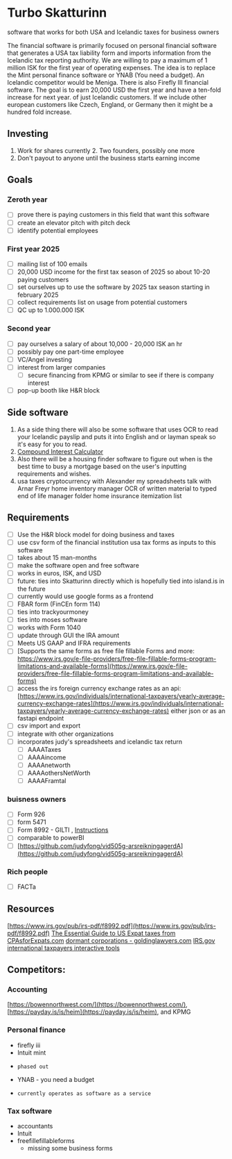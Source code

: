 # Turbo Skatturinn
software that works for both USA and Icelandic taxes for business owners

The financial software is primarily focused on personal financial software that generates a USA tax liability form and imports information 
from the Icelandic tax reporting authority. We are willing to pay a maximum of 1 million ISK for the first year of operating expenses. The 
idea is to replace the Mint personal finance software or YNAB (You need a budget). An Icelandic competitor would be Meniga. There is also 
Firefly III financial software. The goal is to earn 20,000 USD the first year and have a ten-fold increase for next year. of just Icelandic 
customers. If we include other european customers like Czech, England, or Germany then it might be a hundred fold increase.

## Investing
1. Work for shares currently
    2. Two founders, possibly one more    
3. Don't payout to anyone until the business starts earning income

## Goals

### Zeroth year
- [ ] prove there is paying customers in this field that want this software
- [ ] create an elevator pitch with pitch deck
- [ ] identify potential employees

### First year 2025
- [ ] mailing list of 100 emails
- [ ] 20,000 USD income for the first tax season of 2025 so about 10-20 paying customers
- [ ] set ourselves up to use the software by 2025 tax season starting in february 2025
- [ ] collect requirements list on usage from potential customers
- [ ] QC up to 1.000.000 ISK

### Second year
- [ ] pay ourselves a salary of about 10,000 - 20,000 ISK an hr
- [ ] possibly pay one part-time employee
- [ ] VC/Angel investing
- [ ] interest from larger companies
    - [ ] secure financing from KPMG or similar to see if there is company interest
- [ ] pop-up booth like H&R block

## Side software
1. As a side thing there will also be some software that uses OCR to read your Icelandic payslip and puts it into English and or layman speak so it's easy for you to read.
2. [Compound Interest Calculator](https://github.com/Einfaldlega-Hugmyndir/Compound_Interest_Calculator)
3. Also there will be a housing finder software to figure out when is the best time to busy a mortgage based on the user's inputting requirements and wishes.
4. usa taxes
cryptocurrency
with Alexander
my spreadsheets
talk with Arnar Freyr
home inventory manager
OCR of written material to typed
end of life manager folder
home insurance itemization list

## Requirements
- [ ] Use the H&R block model for doing business and taxes
- [ ] use csv form of the financial institution usa tax forms as inputs to this software
- [ ] takes about 15 man-months
- [ ] make the software open and free software
- [ ] works in euros, ISK, and USD
- [ ] future: ties into Skatturinn directly which is hopefully tied into island.is in the future
- [ ] currently would use google forms as a frontend
- [ ] FBAR form (FinCEn form 114)
- [ ] ties into trackyourmoney
- [ ] ties into moses software
- [ ] works with Form 1040
- [ ] update through GUI the IRA amount
- [ ] Meets US GAAP and IFRA requirements
- [ ] [Supports the same forms as free file fillable Forms and more: https://www.irs.gov/e-file-providers/free-file-fillable-forms-program-limitations-and-available-forms](https://www.irs.gov/e-file-providers/free-file-fillable-forms-program-limitations-and-available-forms)
- [ ] access the irs foreign currency exchange rates as an api: [https://www.irs.gov/individuals/international-taxpayers/yearly-average-currency-exchange-rates](https://www.irs.gov/individuals/international-taxpayers/yearly-average-currency-exchange-rates) either json or as an fastapi endpoint
- [ ] csv import and export
- [ ] integrate with other organizations
- [ ] incorporates judy's spreadsheets and icelandic tax return
    - [ ] AAAATaxes
    - [ ] AAAAincome
    - [ ] AAAAnetworth
    - [ ] AAAAothersNetWorth
    - [ ] AAAAFramtal
### buisness owners
- [ ] Form 926
- [ ] form 5471
- [ ] Form 8992 - GILTI , [Instructions](https://www.irs.gov/instructions/i8992#en_US_202312_publink100046264)
- [ ] comparable to powerBI
- [ ] [https://github.com/judyfong/vid505g-arsreikningagerdA](https://github.com/judyfong/vid505g-arsreikningagerdA)
### Rich people
- [ ] FACTa


## Resources
[https://www.irs.gov/pub/irs-pdf/f8992.pdf](https://www.irs.gov/pub/irs-pdf/f8992.pdf)
[The Essential Guide to US Expat taxes from CPAsforExpats.com](https://www.cpasforexpats.com/post/us-expat-taxes-iceland)
[dormant corporations - goldinglawyers.com](https://www.goldinglawyers.com/irs-revenue-procedure-92-70-5471-dormant-cfc-rules/#:~:text=IRS%20Revenue%20Procedure%2092%2D70%3A%20The%20IRS%20form%205471%20is,5471%20can%20be%20quite%20complicated.)
[IRS.gov international taxpayers interactive tools](https://www.irs.gov/individuals/international-taxpayers/international-taxpayers-interactive-tools)

## Competitors: 

### Accounting
[https://bowennorthwest.com/](https://bowennorthwest.com/), [https://payday.is/is/heim](https://payday.is/is/heim), and KPMG

### Personal finance
- firefly iii
- Intuit mint
-     phased out
- YNAB - you need a budget
-     currently operates as software as a service

### Tax software
- accountants
- Intuit
- freefillefillableforms
    - missing some business forms     


